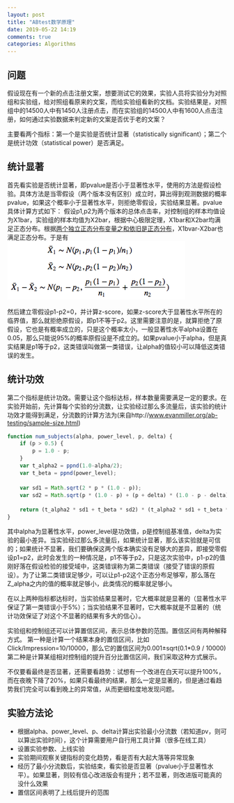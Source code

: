 ```yaml
---
layout: post
title: "ABtest数学原理"
date: 2019-05-22 14:19
comments: true
categories: Algorithms
---
```


## 问题

假设现在有一个新的点击注册文案，想要测试它的效果，实验人员将实验分为对照组和实验组，给对照组看原来的文案，而给实验组看新的文档。实验结果是，对照组中的14500人中有1450人注册点击，而在实验组的14500人中有1600人点击注册，如何通过实验数据来判定新的文案是否优于老的文案？

主要看两个指标：第一个是实验是否统计显著（statistically significant）；第二个是统计功效（statistical power）是否满足。

## 统计显著

首先看实验是否统计显著，即pvalue是否小于显著性水平，使用的方法是假设检验。具体方法是当零假设（两个版本没有区别）成立时，算出得到观测数据的概率pvalue，如果这个概率小于显著性水平，则拒绝零假设，实验结果显著。pvalue具体计算方式如下：
假设p1,p2为两个版本的总体点击率，对控制组的样本均值设为X1bar，实验组的样本均值为X2bar，根据中心极限定理，X1bar和X2bar均满足正态分布。根据[两个独立正态分布变量之和依旧是正态分布](https://en.wikipedia.org/wiki/Sum_of_normally_distributed_random_variables)，X1bvar-X2bar也满足正态分布。于是有
![avatar](/images/distri.png)

然后建立零假设p1-p2=0，并计算z-score，如果z-score大于显著性水平所在的临界值，那么就拒绝原假设，即p1不等于p2。这里需要注意的是，就算拒绝了原假设，它也是有概率成立的，只是这个概率太小，一般显著性水平alpha设置在0.05，那么只能说95%的概率原假设是不成立的。如果pvalue小于alpha，但是真实结果是p1等于p2，这类错误叫做第一类错误，让alpha的值较小可以降低这类错误的发生。

## 统计功效
第二个指标是统计功效。需要让这个指标达标，样本数量需要满足一定的要求。在实验开始前，先计算每个实验的分流数，让实验经过那么多流量后，该实验的统计功效才能得到满足，分流数的计算方法为(来自http://www.evanmiller.org/ab-testing/sample-size.html)

```javascript
function num_subjects(alpha, power_level, p, delta) {
    if (p > 0.5) {
        p = 1.0 - p;
    }
    var t_alpha2 = ppnd(1.0-alpha/2);
    var t_beta = ppnd(power_level);

    var sd1 = Math.sqrt(2 * p * (1.0 - p));
    var sd2 = Math.sqrt(p * (1.0 - p) + (p + delta) * (1.0 - p - delta));

    return (t_alpha2 * sd1 + t_beta * sd2) * (t_alpha2 * sd1 + t_beta * sd2) / (delta * delta);
}
```

其中alpha为显著性水平，power_level是功效值，p是控制组基准值，delta为实验的最小差异。当实验经过那么多流量后，如果统计显著，那么该实验就是可信的；如果统计不显著，我们要确保这两个版本确实没有足够大的差异，即接受零假设p1=p2，此时会发生的一种情况是，p1不等于p2，只是这次实验中，p1-p2的值刚好落在假设检验的接受域中，这类错误称为第二类错误（接受了错误的原假设）。为了让第二类错误足够少，可以让p1-p2这个正态分布足够窄，那么落在Z_alpha之内的值的概率就足够小，此类情况的概率就足够小。

在以上两种指标都达标时，当实验结果显著时，它大概率就是显著的（显著性水平保证了第一类错误小于5%）；当实验结果不显著时，它大概率就是不显著的（统计功效保证了对这个不显著的结果有多大的信心）。

实验组和控制组还可以计算置信区间，表示总体参数的范围。置信区间有两种解释方式。
第一种是计算一个结果本身的置信区间，比如Click/Impression=10/10000，那么它的置信区间为0.001±sqrt(0.1\*0.9 / 10000)
第二种是计算某组相对控制组的提升百分比置信区间，我们采取这种方式展示。

不仅要看最终是否显著，还需要看趋势：试想有一个改进在白天可以提升100%，而在夜晚下降了20%，如果只看最终的结果，那么一定是显著的，但是通过看趋势我们完全可以看到晚上的异常值，从而更细粒度地发现问题。

## 实验方法论

* 根据alpha、power_level、p、delta计算出实验最小分流数（若知道pv，则可以算出实验时间），这个计算需要用户自行用工具计算（很多在线工具）
* 设置实验参数、上线实验
* 实验期间观察关键指标的变化趋势，看是否有大起大落等异常现象
* 经历了最小分流数后，实验结束，看实验是否显著（pvalue小于显著性水平）。如果显著，则较有信心改进版会有提升；若不显著，则改进版可能真的没什么效果
* 置信区间表明了上线后提升的范围
